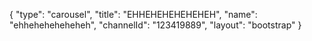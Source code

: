 {
    "type": "carousel",
    "title": "EHHEHEHEHEHEHEH",
    "name": "ehheheheheheheh",
    "channelId": "123419889",
    "layout": "bootstrap"
}